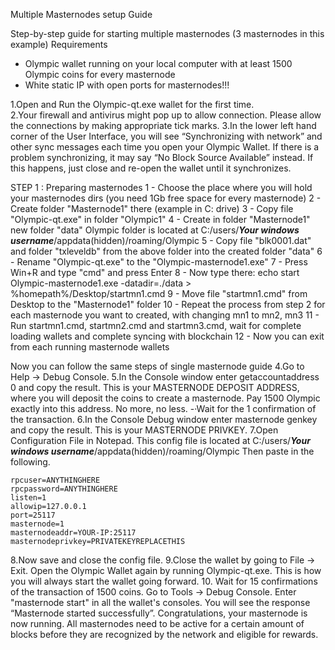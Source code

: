 Multiple Masternodes setup Guide

Step-by-step guide for starting multiple masternodes (3 masternodes in this example)
Requirements
 - Olympic wallet running on your local computer with at least 1500 Olympic coins for every masternode 
 - White static IP with open ports for masternodes!!!

1.Open and Run the Olympic-qt.exe wallet for the first time.  
2.Your firewall and antivirus might pop up to allow connection. Please allow the connections by making appropriate tick marks.
3.In the lower left hand corner of the User Interface, you will see “Synchronizing with network” and other sync messages each time you open your Olympic Wallet. If there is a problem synchronizing, it may say “No Block Source Available” instead. If this happens, just close and re-open the wallet until it synchronizes. 

STEP 1 : Preparing masternodes
1 - Choose the place where you will hold your masternodes dirs (you need 1Gb free space for every masternode)
2 - Create folder "Masternode1" there (example in C: drive)
3 - Copy file "Olympic-qt.exe" in folder "Olympic1"
4 - Create in folder "Masternode1" new folder "data"
Olympic folder is located at C:/users/***Your windows username***/appdata(hidden)/roaming/Olympic
5 - Copy file "blk0001.dat" and folder "txleveldb" from the above folder into the created folder "data" 
6 - Rename "Olympic-qt.exe" to the "Olympic-masternode1.exe" 
7 - Press Win+R and type "cmd" and press Enter
8 - Now type there:
echo start Olympic-masternode1.exe -datadir=./data > %homepath%/Desktop/startmn1.cmd
9 - Move file "startmn1.cmd" from Desktop to the "Masternode1" folder
10 - Repeat the process from step 2 for each masternode you want to created, with changing mn1 to mn2, mn3
11 - Run startmn1.cmd, startmn2.cmd and startmn3.cmd, wait for complete loading wallets and complete syncing with blockchain
12 - Now you can exit from each running masternode wallets

Now you can follow the same steps of single masternode guide
4.Go to Help -> Debug Console.
5.In the Console window enter getaccountaddress 0 and copy the result. This is your MASTERNODE DEPOSIT ADDRESS, where you will deposit the coins to create a masternode. Pay 1500 Olympic exactly into this address. No more, no less.
-·Wait for the 1 confirmation of the transaction.
6.In the Console Debug window enter masternode genkey and copy the result. This is your MASTERNODE PRIVKEY.
7.Open Configuration File in Notepad. This config file is located at C:/users/***Your windows username***/appdata(hidden)/roaming/Olympic  Then paste in the following.

	rpcuser=ANYTHINGHERE
	rpcpassword=ANYTHINGHERE
	listen=1
	allowip=127.0.0.1
	port=25117
	masternode=1
	masternodeaddr=YOUR-IP:25117
	masternodeprivkey=PRIVATEKEYREPLACETHIS

8.Now save and close the config file.
9.Close the wallet by going to File -> Exit.
Open the Olympic Wallet again by running Olympic-qt.exe. This is how you will always start the wallet going forward.
10. Wait for 15 confirmations of the transaction of 1500 coins.
Go to Tools -> Debug Console. Enter "masternode start" in all the wallet's consoles. You will see the response “Masternode started successfully”. Congratulations, your masternode is now running.
All masternodes need to be active for a certain amount of blocks before they are recognized by the network and eligible for rewards.

